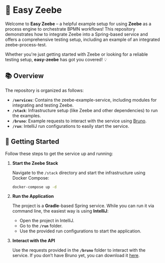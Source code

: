 # 🚀 Easy Zeebe

Welcome to **Easy Zeebe** – a helpful example setup for using **Zeebe** as a process engine to orchestrate BPMN workflows! This repository demonstrates how to integrate Zeebe into a Spring-based service and offers a comprehensive testing setup, including an example of an integrated zeebe-process-test.

Whether you're just getting started with Zeebe or looking for a reliable testing setup, **easy-zeebe** has got you covered! 💡

## 📚 Overview

The repository is organized as follows:

- **`/services`**: Contains the zeebe-example-service, including modules for integrating and testing Zeebe.
- **`/stack`**: Infrastructure setup (like Zeebe and other dependencies) to run the examples.
- **`/bruno`**: Example requests to interact with the service using [Bruno](https://www.usebruno.com/).
- **`/run`**: IntelliJ run configurations to easily start the service.

## 🔧 Getting Started

Follow these steps to get the service up and running:

1. **Start the Zeebe Stack**

   Navigate to the `/stack` directory and start the infrastructure using Docker Compose:

   ```bash
   docker-compose up -d
   ```

2. **Run the Application**

   The project is a **Gradle**-based Spring service. While you can run it via command line, the easiest way is using **IntelliJ**:

    - Open the project in IntelliJ.
    - Go to the **`/run`** folder.
    - Use the provided run configurations to start the application.

3. **Interact with the API**

   Use the requests provided in the **`/bruno`** folder to interact with the service. If you don’t have Bruno yet, you can download it [here](https://www.usebruno.com/).
